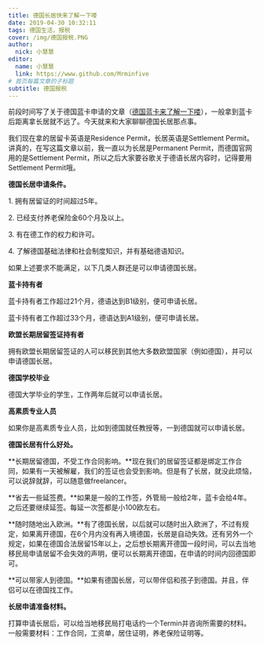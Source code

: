 ```yaml
---
title: 德国长居快来了解一下喽
date: 2019-04-30 10:32:11
tags: 德国生活，报税
cover: /img/德国报税.PNG
author: 
  nick: 小慧慧
editor:
  name: 小慧慧
  link: https://www.github.com/Mrminfive
# 首页每篇文章的子标题
subtitle: 德国报税
---
```


前段时间写了关于德国蓝卡申请的文章（[德国蓝卡来了解一下喽](http://mp.weixin.qq.com/s?__biz=MzI0OTE4MTY1Ng==&mid=2649563444&idx=1&sn=c7c7d815c2bebfb549e399e5defc39ff&chksm=f18ce583c6fb6c950b0851b0ed07b2b56902cf57a0d9425d532b905154f4157bf247aa1f6dcb&scene=21#wechat_redirect)），一般拿到蓝卡后距离拿长居就不远了。今天就来和大家聊聊德国长居那点事。

  

我们现在拿的居留卡英语是Residence Permit，长居英语是Settlement Permit。讲真的，在写这篇文章以前，我一直以为长居是Permanent Permit，而德国官网用的是Settlement Permit，所以之后大家要谷歌关于德语长居内容时，记得要用Settlement Permit哦。  

  

**德国长居申请条件。**

1\. 拥有居留证的时间超过5年。

2\. 已经支付养老保险金60个月及以上。

3\. 有在德工作的权力和许可。

4\. 了解德国基础法律和社会制度知识，并有基础德语知识。

  

如果上述要求不能满足，以下几类人群还是可以申请德国长居。

**蓝卡持有者**

蓝卡持有者工作超过21个月，德语达到B1级别，便可申请长居。

蓝卡持有者工作超过33个月，德语达到A1级别，便可申请长居。

**欧盟长期居留签证持有者**

拥有欧盟长期居留签证的人可以移民到其他大多数欧盟国家（例如德国），并可以申请德国长居。

**德国学校毕业**

德国大学毕业的学生，工作两年后就可以申请长居。

  

**高素质专业人员**

如果你是高素质专业人员，比如到德国就任教授等，一到德国就可以申请长居。

  

**德国长居有什么好处。**

**长期居留德国，不受工作合同影响。**现在我们的居留签证都是绑定工作合同，如果有一天被解雇，我们的签证也会受到影响。但是有了长居，就没此烦恼，可以说辞就辞，可以随意做freelancer。

  

**省去一些延签费。**如果是一般的工作签，外管局一般给2年，蓝卡会给4年。之后还要继续延签。每延一次签都是小100欧左右。

  

**随时随地出入欧洲。**有了德国长居，以后就可以随时出入欧洲了，不过有规定，如果离开德国，在6个月内没有再入境德国，长居是自动失效。还有另外一个规定，如果在德国合法居留15年以上，之后想长期离开德国一段时间，可以去当地移民局申请居留不会失效的声明，便可以长期离开德国，在申请的时间内回德国即可。  

  

**可以带家人到德国。**如果有德国长居，可以带伴侣和孩子到德国。并且，伴侣可以在德国找工作。

  

**长居申请准备材料。**

  

打算申请长居后，可以给当地移民局打电话约一个Termin并咨询所需要的材料。一般需要材料：工作合同，工资单，居住证明，养老保险证明等。
